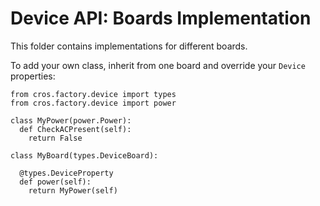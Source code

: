 Device API: Boards Implementation
=================================
This folder contains implementations for different boards.

To add your own class, inherit from one board and override your `Device`
properties:

    from cros.factory.device import types
    from cros.factory.device import power

    class MyPower(power.Power):
      def CheckACPresent(self):
        return False

    class MyBoard(types.DeviceBoard):

      @types.DeviceProperty
      def power(self):
        return MyPower(self)
